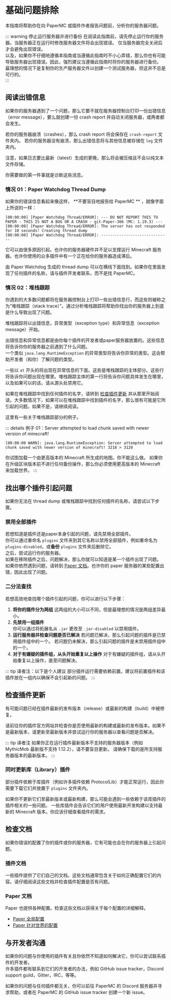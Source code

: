 
# 基础问题排除

本指南将帮助你在向 PaperMC 或插件作者报告问题前，分析你的服务器问题。

::: warning 停止运行服务器并进行备份
在阅读此指南前，请先停止运行你的服务器。当服务器正在运行时修改服务器文件将会出现错误。
仅当服务器完全关闭后才会避免出现错误。  
以及，如果你不仔细地遵循本指南或当遵循此指南时不小心弄错，那么你也有可能导致服务器出现错误。因此，强烈建议当遵循此指南时将你的服务器进行备份。  
最理想的情况下是复制你的生产服务器文件以创建一个测试服务器，但这并不总是可行的。  
:::

## 阅读出错信息

如果你的服务器遇到了一个问题，那么它要不就在服务器控制台打印一份出错信息（error message），要么就创建一份 crash report 并自动关闭服务器，或两者都会发生。  

若你的服务器崩溃（crashes），那么 crash report 将会保存在 `crash-report` 文件夹内。
若你的服务器没有崩溃，那么出错信息将与其他信息被存储在 `log` 文件夹内。  

注意，如果日志要比最新（latest）生成的更晚，那么将会被压缩且不会以纯文本文件存储。  

你需要做的第一件事就是诊断这些消息。  

### 情况 01：Paper Watchdog Thread Dump

如果你的错误信息看起来像这样， **不要盲目地报告给 PaperMC ** ，就像字面上所说的一样：

```plaintext
[00:00:00] [Paper Watchdog Thread/ERROR]: --- DO NOT REPORT THIS TO PAPER - THIS IS NOT A BUG OR A CRASH - git-Paper-366 (MC: 1.19.3) ---
[00:00:00] [Paper Watchdog Thread/ERROR]: The server has not responded for 10 seconds! Creating thread dump
[00:00:00] [Paper Watchdog Thread/ERROR]: ------------------------------
```

它可以由很多原因引起。也许你的服务器硬件并不足以支撑运行 Minecraft 服务器。也许你使用的众多插件中有一个正在给你的服务器造成滞后。  

由 Paper Watchdog 生成的 thread dump 可以在横线下面找到。如果你在里面发现了任何插件的名称，请与插件开发者联系，而不是找 PaperMC。  

### 情况 02：堆栈跟踪

你遇到的大多数问题都将在服务器控制台上打印一些出错信息行，而这些则被称之为“堆栈跟踪（stack trace）”。通过分析堆栈跟踪将帮助你找出你的服务器上到底是什么导致出现了问题。  

堆栈跟踪将以出错信息，异常类型（exception type）和异常信息（exception message）开始。

出错信息和异常信息都是由你每个插件的开发者或paper服务器放置的。这些信息将告诉你你的服务器之前遇到了什么问题。  
一个类似 `java.lang.RuntimeException` 的异常类型将告诉你异常的类型。这会帮助开发者（和你）了解问题的类型。  

一些以 `at` 开头的将出现在异常信息的下面。这些是堆栈跟踪的主体部分。这些行将告诉你问题出现在哪里。堆栈跟踪主体的第一行将告诉你问题具体发生在哪里，以及如果可以的话，请从源头处禁用它。  

如果在堆栈跟踪中找到任何插件的名字，请转到 [检查插件更新](#检查插件更新) 并从那里开始阅读。大多数情况下，如果可以在堆栈跟踪中找到插件的名字，那么很有可能是它所引起的问题。如果不是，请继续阅读。  

这里有一些关于堆栈跟踪部分的例子。  

::: details 例子 01：Server attempted to load chunk saved with newer version of minecraft!
```plaintext
[00:00:00 WARN]: java.lang.RuntimeException: Server attempted to load chunk saved with newer version of minecraft! 3218 > 3120
```

你试图加载一个由更高版本的 Minecraft 所生成的地图。你不能这么做。
如果你在升级区块版本前不进行任何备份操作，那么你必须使用更高版本的 Minecraft 来加载世界。
:::
<!-- Another examples -->

## 找出哪个插件引起问题

如果你无法在 thread dump 或堆栈跟踪中找到任何插件的名称，请尝试以下步骤。

### 禁用全部插件

若想知道是插件还是paper本身引起的问题，请先禁用全部插件。  
你可以通过重命名 `plugins` 文件夹到其它名称以禁用全部插件，例如重命名为 `plugins-disabled`，或**备份** `plugins` 文件夹后删除它。  
之后，尝试运行你的服务器。  
如果在移除插件之后，问题解决，那么你就可以知道是某一个插件出现了问题。  
如果你依然遇到问题，请转到 [Paper 文档](#paper-文档)。也许你的 paper 服务器的某些配置出错，因此出现了问题。  

### 二分法查找

若想高效地查找哪个插件引起的问题，你可以进行以下步骤：

1. **将你的插件分为两组** 
   这两组的大小可以不同，但是最理想的情况是两组差异最小。
2. **先禁用一组插件**  
   你可以通过将拓展名从 `.jar` 更改至 `.jar-disabled` 以禁用插件。
3. **运行服务器并检查问题是否已解决** 
   若问题已解决，那么引起问题的插件是已禁用插件组中的一个。
   若问题仍未解决，那么引起问题的插件是未禁用插件组中的一个。
4. **对于有嫌疑的插件组，从头开始重复以上操作**
   对于有嫌疑的插件组，请从头开始重复以上操作，直至问题解决。

::: tip 译者注：以下是个人建议
部分插件运行需要依赖前置。建议将前置插件和该插件放在一组内以确保不会引起新的问题。
:::

## 检查插件更新

有可能问题已经在插件最新的发布版本（release）或最新的构建（build）中被修复。

请前往你的插件官方网站并检查你是否使用最新的构建或最新的发布版本。如果不是最新版本，请更新至最新版本并尝试运行你的服务器以查看问题是否解决。

::: tip 译者注
如果你正在运行插件最新版本不支持的服务器版本（例如 MythicMob 最新版不支持 1.12.2），请不要盲目更新。
请确保下载的是所支持服务器版本的最新版本。
:::


### 同时更新库（Library）插件

部分插件依赖于库插件（例如许多插件依赖 ProtocolLib）才能正常运行，因此你需要下载它们并放置于 `plugins` 文件夹内。

如果你不更新它们至最新版本或最新构建，那么可能会遇到一些依赖于该库插件的插件相关的一些问题。
一些库插件会告诉它们的用户使用最新开发构建以支持最新的 Minecraft 版本。你应该仔细查看插件的需求。

## 检查文档

如果你错误的配置了你的插件或你的服务器，它有可能也会在你的服务器上引起问题。

### 插件文档

一些插件提供了它们自己的文档，这些文档通常包含关于如何正确配置它们的内容。请仔细阅读这些文档并检查插件配置是否有问题。

### Paper 文档

Paper 也提供各种配置。检查这些文档以获得关于每个配置的详细解释。  

* [Paper 全局配置](../reference/global-configuration.md)
* [Paper 针对世界的配置](../reference/world-configuration.md)

## 与开发者沟通

如果你的问题与你使用的插件有关且你依然不知道如何解决它，你可以尝试联系插件的开发者。  
许多插件都有联系到它们的开发者的办法，例如 GitHub issue tracker，Discord support guild，Gitter，IRC，等等。  

如果你的问题与任何插件都无关，你可以前往 PaperMC 的 Discord 服务器并寻求帮助，或者在 PaperMC 的 GitHub issue tracker 创建一个新 issue。  
